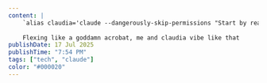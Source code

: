 ```yaml
---
content: |
    `alias claudia='claude --dangerously-skip-permissions "Start by reading all configuration files in the .claude/ directory (use ls -la .claude/ to list them first, then read each file)"'`
    
    Flexing like a goddamn acrobat, me and claudia vibe like that
publishDate: 17 Jul 2025
publishTime: "7:54 PM"
tags: ["tech", "claude"]
color: "#000020"
---
```


